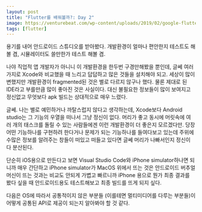 ```yaml
---
layout: post
title: "Flutter를 배워볼까?: Day 2"
image: https://venturebeat.com/wp-content/uploads/2019/02/google-flutter-logo-white.png?w=578&strip=all
tags: [flutter]
---
```


용기를 내어 안드로이드 스튜디오를 받아봤다. 개발환경이 얼마나 편안한지 테스트도 해볼 겸, 시뮬레이터도 쓸만한가 테스트 해볼 겸.

나야 직업적 앱 개발자가 아니니 이 개발환경을 한두번 구경만해봤을 뿐인데, 글쎄 여러가지로 Xcode와 비교했을 때 느리고 답답하고 많은 것들을 설치해야 되고. 세상이 많이 변했지만 개발환경이 fragmented된 것은 별로 다르지 않구나 했다. 물론 제대로 된 IDE라고 부를만큼 많이 좋아진 것은 사실이다. 대신 불필요한 정보들이 많이 보여지고 정신없고 무엇보다 apk 빌드는 상대적으로 매우 느렸다.

글쎄. 나는 별로 예민하거나 까탈스럽지 않다고 생각하는데, Xcode보다 Android studio는 그 기능의 우열을 떠나서 그냥 정신이 없다. 머리가 좋고 동시에 머릿속에 여러 개의 태스크를 돌릴 수 있는 사람들에겐 이런 개발환경이 더 좋은지 모르겠다만. 당장 어떤 기능하나를 구현하려 한다거나 문제가 되는 기능하나를 들여다보고 있는데 주위에 수많은 정보를 알려주는 창들이 떠있고 떠들고 있다면 글쎄 머리가 나빠서인지 정신이 다 분산된다.

단순히 iOS용으로 만든다고 보면 Visual Studio Code와 iPhone simulator하나면 되니까 매우 간단하고 iPhone simulator가 MacOS 위에서 뜨는 것은 안드로이드 버추얼 머신이 뜨는 것과는 비교도 안되게 가볍고 빠르니까 iPhone 용으로 뭔가 최종 결과를 봤다 싶을 때 안드로이드용도 테스트해보고 최종 빌드를 뜨게 되지 싶다. 

다음은 OS에 따라서 공통적이지 않은 부분들 (이를테면 멀티미디어를 다루는 부분들)이 어떻게 공통된 API로 제공이 되는지 알아봐야 할 것 같다. 